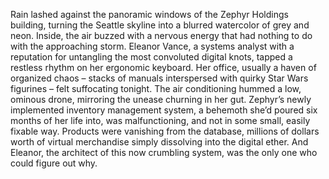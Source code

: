 Rain lashed against the panoramic windows of the Zephyr Holdings building, turning the Seattle skyline into a blurred watercolor of grey and neon.  Inside, the air buzzed with a nervous energy that had nothing to do with the approaching storm.  Eleanor Vance, a systems analyst with a reputation for untangling the most convoluted digital knots, tapped a restless rhythm on her ergonomic keyboard.  Her office, usually a haven of organized chaos – stacks of manuals interspersed with quirky Star Wars figurines – felt suffocating tonight.  The air conditioning hummed a low, ominous drone, mirroring the unease churning in her gut. Zephyr’s newly implemented inventory management system, a behemoth she’d poured six months of her life into, was malfunctioning, and not in some small, easily fixable way.  Products were vanishing from the database, millions of dollars worth of virtual merchandise simply dissolving into the digital ether.  And Eleanor, the architect of this now crumbling system, was the only one who could figure out why.

